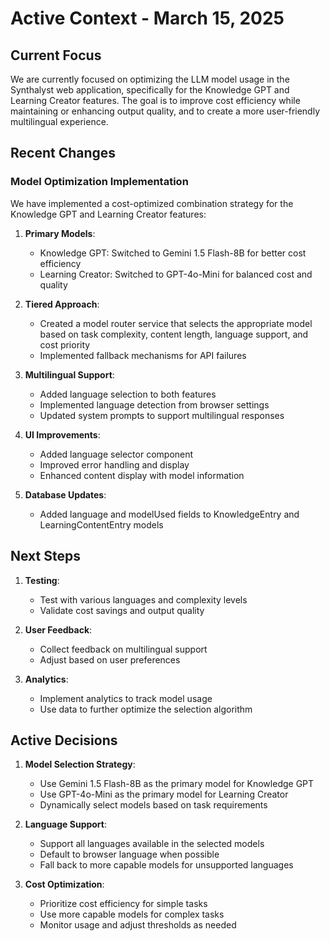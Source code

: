 # Active Context - March 15, 2025

## Current Focus

We are currently focused on optimizing the LLM model usage in the Synthalyst web application, specifically for the Knowledge GPT and Learning Creator features. The goal is to improve cost efficiency while maintaining or enhancing output quality, and to create a more user-friendly multilingual experience.

## Recent Changes

### Model Optimization Implementation

We have implemented a cost-optimized combination strategy for the Knowledge GPT and Learning Creator features:

1. **Primary Models**:

   - Knowledge GPT: Switched to Gemini 1.5 Flash-8B for better cost efficiency
   - Learning Creator: Switched to GPT-4o-Mini for balanced cost and quality

2. **Tiered Approach**:

   - Created a model router service that selects the appropriate model based on task complexity, content length, language support, and cost priority
   - Implemented fallback mechanisms for API failures

3. **Multilingual Support**:

   - Added language selection to both features
   - Implemented language detection from browser settings
   - Updated system prompts to support multilingual responses

4. **UI Improvements**:

   - Added language selector component
   - Improved error handling and display
   - Enhanced content display with model information

5. **Database Updates**:
   - Added language and modelUsed fields to KnowledgeEntry and LearningContentEntry models

## Next Steps

1. **Testing**:

   - Test with various languages and complexity levels
   - Validate cost savings and output quality

2. **User Feedback**:

   - Collect feedback on multilingual support
   - Adjust based on user preferences

3. **Analytics**:
   - Implement analytics to track model usage
   - Use data to further optimize the selection algorithm

## Active Decisions

1. **Model Selection Strategy**:

   - Use Gemini 1.5 Flash-8B as the primary model for Knowledge GPT
   - Use GPT-4o-Mini as the primary model for Learning Creator
   - Dynamically select models based on task requirements

2. **Language Support**:

   - Support all languages available in the selected models
   - Default to browser language when possible
   - Fall back to more capable models for unsupported languages

3. **Cost Optimization**:
   - Prioritize cost efficiency for simple tasks
   - Use more capable models for complex tasks
   - Monitor usage and adjust thresholds as needed
